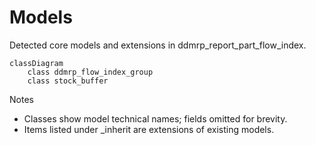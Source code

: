 # Models

Detected core models and extensions in ddmrp_report_part_flow_index.

```mermaid
classDiagram
    class ddmrp_flow_index_group
    class stock_buffer
```

Notes
- Classes show model technical names; fields omitted for brevity.
- Items listed under _inherit are extensions of existing models.
